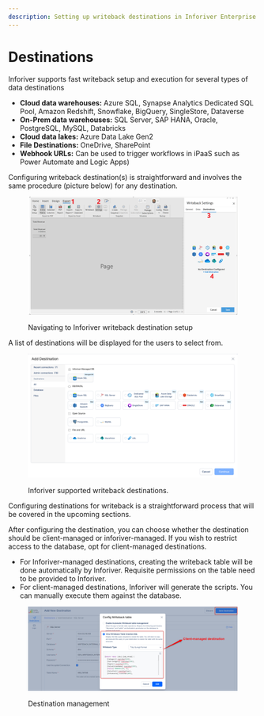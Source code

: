 ```yaml
---
description: Setting up writeback destinations in Inforiver Enterprise
---
```


# Destinations

Inforiver supports fast writeback setup and execution for several types of data destinations

* **Cloud data warehouses:** Azure SQL, Synapse Analytics Dedicated SQL Pool, Amazon Redshift, Snowflake, BigQuery, SingleStore, Dataverse&#x20;
* **On-Prem data warehouses:** SQL Server, SAP HANA, Oracle, PostgreSQL, MySQL, Databricks
* **Cloud data lakes:** Azure Data Lake Gen2
* **File Destinations:** OneDrive, SharePoint
* **Webhook URLs:** Can be used to trigger workflows in iPaaS such as Power Automate and Logic Apps)

Configuring writeback destination(s) is straightforward and involves the same procedure (picture below) for any destination.

<figure><img src="../../../.gitbook/assets/image (68).png" alt=""><figcaption><p>Navigating to Inforiver writeback destination setup</p></figcaption></figure>

A list of destinations will be displayed for the users to select from.&#x20;

<figure><img src="../../../.gitbook/assets/image (73).png" alt=""><figcaption><p>Inforiver supported writeback destinations.</p></figcaption></figure>

Configuring destinations for writeback is a straightforward process that will be covered in the upcoming sections.

After configuring the destination, you can choose whether the destination should be client-managed or inforiver-managed.  If you wish to restrict access to the database, opt for client-managed destinations.

* For Inforiver-managed destinations, creating the writeback table will be done automatically by Inforiver. Requisite permissions on the table need to be provided to Inforiver.
* For client-managed destinations, Inforiver will generate the scripts. You can manually execute them against the database.

<figure><img src="../../../.gitbook/assets/image (236).png" alt=""><figcaption><p>Destination management</p></figcaption></figure>


